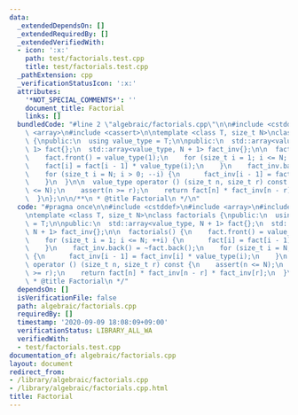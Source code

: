 ```yaml
---
data:
  _extendedDependsOn: []
  _extendedRequiredBy: []
  _extendedVerifiedWith:
  - icon: ':x:'
    path: test/factorials.test.cpp
    title: test/factorials.test.cpp
  _pathExtension: cpp
  _verificationStatusIcon: ':x:'
  attributes:
    '*NOT_SPECIAL_COMMENTS*': ''
    document_title: Factorial
    links: []
  bundledCode: "#line 2 \"algebraic/factorials.cpp\"\n\n#include <cstddef>\n#include\
    \ <array>\n#include <cassert>\n\ntemplate <class T, size_t N>\nclass factorials\
    \ {\npublic:\n  using value_type = T;\n\npublic:\n  std::array<value_type, N +\
    \ 1> fact{};\n  std::array<value_type, N + 1> fact_inv{};\n\n  factorials() {\n\
    \    fact.front() = value_type(1);\n    for (size_t i = 1; i <= N; ++i) {\n  \
    \    fact[i] = fact[i - 1] * value_type(i);\n    }\n    fact_inv.back() = ~fact.back();\n\
    \    for (size_t i = N; i > 0; --i) {\n      fact_inv[i - 1] = fact_inv[i] * value_type(i);\n\
    \    }\n  }\n\n  value_type operator () (size_t n, size_t r) const {\n    assert(n\
    \ <= N);\n    assert(n >= r);\n    return fact[n] * fact_inv[n - r] * fact_inv[r];\n\
    \  }\n};\n\n/**\n * @title Factorial\n */\n"
  code: "#pragma once\n\n#include <cstddef>\n#include <array>\n#include <cassert>\n\
    \ntemplate <class T, size_t N>\nclass factorials {\npublic:\n  using value_type\
    \ = T;\n\npublic:\n  std::array<value_type, N + 1> fact{};\n  std::array<value_type,\
    \ N + 1> fact_inv{};\n\n  factorials() {\n    fact.front() = value_type(1);\n\
    \    for (size_t i = 1; i <= N; ++i) {\n      fact[i] = fact[i - 1] * value_type(i);\n\
    \    }\n    fact_inv.back() = ~fact.back();\n    for (size_t i = N; i > 0; --i)\
    \ {\n      fact_inv[i - 1] = fact_inv[i] * value_type(i);\n    }\n  }\n\n  value_type\
    \ operator () (size_t n, size_t r) const {\n    assert(n <= N);\n    assert(n\
    \ >= r);\n    return fact[n] * fact_inv[n - r] * fact_inv[r];\n  }\n};\n\n/**\n\
    \ * @title Factorial\n */"
  dependsOn: []
  isVerificationFile: false
  path: algebraic/factorials.cpp
  requiredBy: []
  timestamp: '2020-09-09 18:08:09+09:00'
  verificationStatus: LIBRARY_ALL_WA
  verifiedWith:
  - test/factorials.test.cpp
documentation_of: algebraic/factorials.cpp
layout: document
redirect_from:
- /library/algebraic/factorials.cpp
- /library/algebraic/factorials.cpp.html
title: Factorial
---
```

